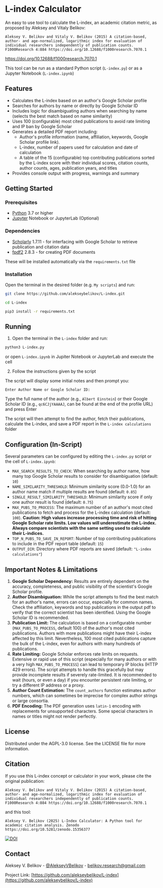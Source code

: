 <div align='left'>

<h1>L-index Calculator</h1>

</div>

An easy to use tool to calculate the L-index, an academic citation metric, as proposed by Aleksey and Vitaly Belikov:

    Aleksey V. Belikov and Vitaly V. Belikov (2015) A citation-based, author- and age-normalized, logarithmic index for evaluation of individual researchers independently of publication counts. F1000Research 4:884 https://doi.org/10.12688/f1000research.7070.1

https://doi.org/10.12688/f1000research.7070.1

This tool can be run as a standard Python script (`L-index.py`) or  as a Jupyter Notebook (`L-index.ipynb`)



## Features

*   Calculates the L-index based on an author's Google Scholar profile
*   Searches for authors by name or directly by Google Scholar ID
*   Includes logic for disambiguating authors when searching by name (selects the best match based on name similarity)
*   Uses 100 (configurable) most cited publications to avoid rate limiting and IP ban by Google Scholar
*   Generates a detailed PDF report including:
    *   Author's profile information (name, affiliation, keywords, Google Scholar profile link).
    *   L-index, number of papers used for calculation and date of calculation
    *   A table of the 15 (configurable) top contributing publications sorted by the L-index score with their individual scores, citation counts, author counts, ages, publication years, and titles
*   Provides console output with progress, warnings and summary

##  Getting Started

### Prerequisites

- [Python](https://www.python.org/downloads/) 3.7 or higher
- [Jupyter](https://jupyter.org/install) Notebook or JupyterLab (Optional)

### Dependencies

- [Scholarly](https://pypi.org/project/scholarly/) 1.7.11 - for interfacing with Google Scholar to retrieve publication and citation data
- [fpdf2](https://pypi.org/project/fpdf2/) 2.8.3 - for creating PDF documents

These will be installed automatically via the `requirements.txt` file

### Installation

Open the terminal in the desired folder (e.g. `My scripts`) and run:
```bash
git clone https://github.com/alekseybelikov/L-index.git
```

```bash
cd L-index
```

```bash
pip3 install -r requirements.txt
```
## Running
1. Open the terminal in the `L-index` folder and run:
```bash
python3 L-index.py
```
or open `L-index.ipynb` in Jupiter Notebook or JupyterLab and execute the cell

2. Follow the instructions given by the script

The script will display some initial notes and then prompt you:

    Enter Author Name or Google Scholar ID:

Type the full name of the author (e.g., `Albert Einstein`) or their Google Scholar ID (e.g., `qc6CJjYAAAAJ`, can be found at the end of the profile URL) and press Enter

The script will then attempt to find the author, fetch their publications, calculate the L-index, and save a PDF report in the `L-index calculations` folder 




## Configuration (In-Script)

Several parameters can be configured by editing the `L-index.py` script or  the cell of `L-index.ipynb`:


*   `MAX_SEARCH_RESULTS_TO_CHECK`: When searching by author name, how many top Google Scholar results to consider for disambiguation (default: `10`)
*   `NAME_SIMILARITY_THRESHOLD`: Minimum similarity score (0.0-1.0) for an author name match if multiple results are found (default: `0.85`)
*   `SINGLE_RESULT_SIMILARITY_THRESHOLD`: Minimum similarity score if only one author result is found (default: `0.75`)
*   `MAX_PUBS_TO_PROCESS`: The maximum number of an author's most cited publications to fetch and process for the L-index calculation (default: `100`). **Caution: High values increase processing time and risk of hitting Google Scholar rate limits. Low values will underestimate the L-index. Always compare scientists with the same setting used to calculate their L-indices.**
*   `TOP_N_PUBS_TO_SAVE_IN_REPORT`: Number of top contributing publications to include in the PDF report table (default: `15`)
*   `OUTPUT_DIR`: Directory where PDF reports are saved (default: `"L-index calculations"`)

## Important Notes & Limitations

1.  **Google Scholar Dependency:** Results are entirely dependent on the accuracy, completeness, and public visibility of the scientist's Google Scholar profile.
2.  **Author Disambiguation:** While the script attempts to find the best match for an author's name, errors can occur, especially for common names. Check the affiliation, keywords and top publications in the output pdf to verify that the correct scientist has been identified. Using the Google Scholar ID is recommended.
3.  **Publication Limit:** The calculation is based on a configurable number (`MAX_PUBS_TO_PROCESS`, default 100) of the author's most cited publications. Authors with more publications might have their L-index affected by this limit. Nevertheless, 100 most cited publications capture the bulk of the L-index, even for authors with many hundreds of publications. 
4.  **Rate Limiting:** Google Scholar enforces rate limits on requests. Extensive or rapid use of this script (especially for many authors or with a very high `MAX_PUBS_TO_PROCESS`) can lead to temporary IP blocks (HTTP 429 errors). The script attempts to handle this gracefully but may provide incomplete results if severely rate-limited. It is recommended to wait (hours, or even a day) if you encounter persistent rate limiting, or try a different IP address or a proxy.
5.  **Author Count Estimation:** The `count_authors` function estimates author numbers, which can sometimes be imprecise for complex author strings or large consortia.
6.  **PDF Encoding:** The PDF generation uses `latin-1` encoding with replacements for unsupported characters. Some special characters in names or titles might not render perfectly.

## License

Distributed under the AGPL-3.0 license. See the LICENSE file for more information.

## Citation

If you use this L-index concept or calculator in your work, please cite the original publication:

    Aleksey V. Belikov and Vitaly V. Belikov (2015) A citation-based, author- and age-normalized, logarithmic index for evaluation of individual researchers independently of publication counts. F1000Research 4:884 https://doi.org/10.12688/f1000research.7070.1
    
and this tool:

    Aleksey V. Belikov (2025) L-Index Calculator: A Python tool for academic citation analysis. Zenodo https://doi.org/10.5281/zenodo.15356377
    
[![DOI](https://zenodo.org/badge/978968980.svg)](https://doi.org/10.5281/zenodo.15356377)

## Contact

Aleksey V. Belikov - [@AlekseyVBelikov](https://x.com/AlekseyVBelikov) - belikov.research@gmail.com

Project Link: [https://github.com/alekseybelikov/L-index](https://github.com/alekseybelikov/L-index)
